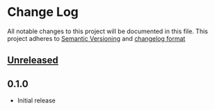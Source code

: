 # Change Log
All notable changes to this project will be documented in this file.
This project adheres to [Semantic Versioning](http://semver.org/) and [changelog format](http://keepachangelog.com/)

## [Unreleased]

## 0.1.0
- Initial release 

[Unreleased]:  https://github.com/linkeddatacenter/kees/compare/0.1.0...HEAD
